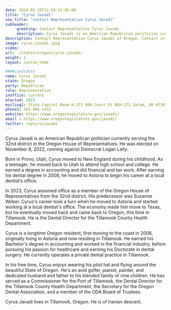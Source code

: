 ```yaml
---
date: 2024-02-29T11:54:12-05:00
title: "Cyrus Javadi"
seo_title: "contact Representative Cyrus Javadi"
subheader:
     greeting: Contact Representative Cyrus Javadi
     description: Cyrus Javadi is an American Republican politician currently serving the 32nd district in the Oregon House of Representatives. He was elected on November 8, 2022, running against Democrat Logan Laity.
description: Contact Representative Cyrus Javadi of Oregon. Contact information for Cyrus Javadi includes email address, phone number, and mailing address.
image: cyrus-javadi.jpeg
video:
url:  /states/oregon/cyrus-javadi/
weight: 1
layout: course_home

####candidate
name: Cyrus Javadi
state: Oregon
party: Republican
role: Representative
inoffice: current
elected: 2023
mailing1: State Capitol Room H-373 900 Court St NEH-271 Salem, OR 97301
phone1: 503-986-1432
website: https://www.oregonlegislature.gov/javadi/
email : https://www.oregonlegislature.gov/javadi/
twitter: repcyrusjavadi
---
```


Cyrus Javadi is an American Republican politician currently serving the 32nd district in the Oregon House of Representatives. He was elected on November 8, 2022, running against Democrat Logan Laity.

Born in Provo, Utah, Cyrus moved to New England during his childhood. As a teenager, he moved back to Utah to attend high school and college. He earned a degree in accounting and did financial and tax work. After earning his dental degree in 2008, he moved to Astoria to begin his career at a local dentist’s office.

In 2023, Cyrus assumed office as a member of the Oregon House of Representatives from the 32nd district. His predecessor was Suzanne Weber. Cyrus's career took a turn when he moved to Astoria and started working at a local dentist's office. The economy made him move to Texas, but he eventually moved back and came back to Oregon, this time in Tillamook. He is the Dental Director for the Tillamook County Health Department.

Cyrus is a longtime Oregon resident, first moving to the coast in 2008, originally living in Astoria and now residing in Tillamook. He earned his Bachelor's degree in accounting and worked in the financial industry, before pursuing his passion for healthcare and earning his Doctorate in dental surgery. He currently operates a private dental practice in Tillamook.

In his free time, Cyrus enjoys wearing his pilot hat and flying around the beautiful State of Oregon. He's an avid golfer, pianist, painter, and dedicated husband and father to his blended family of nine children. He has served as a Commissioner for the Port of Tillamook, the Dental Director for the Tillamook County Health Department, the Secretary for the Oregon Dental Association, and a member of the ODA Board of Trustees.

Cyrus Javadi lives in Tillamook, Oregon. He is of Iranian descent.
